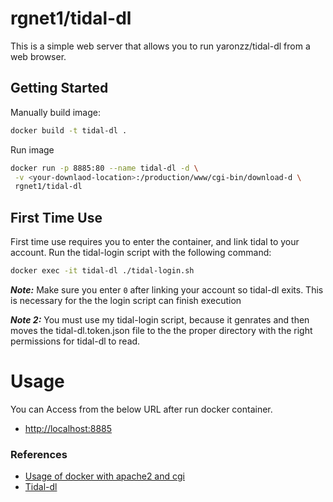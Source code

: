 # rgnet1/tidal-dl

This is a simple web server that allows you to run yaronzz/tidal-dl from a web
browser.

## Getting Started

Manually build image:
```bash
docker build -t tidal-dl .
```
Run image
```bash
docker run -p 8885:80 --name tidal-dl -d \
 -v <your-downlaod-location>:/production/www/cgi-bin/download-d \
 rgnet1/tidal-dl
```

## First Time Use
First time use requires you to enter the container, and link tidal to your account. Run the tidal-login script with the following command:
```bash
docker exec -it tidal-dl ./tidal-login.sh
```

**_Note:_** Make sure you enter ```0``` after linking your account so tidal-dl exits. This is necessary for the
the login script can finish execution

**_Note 2:_** You must use my tidal-login script, because it genrates and then moves the tidal-dl.token.json file to the the proper directory with the
right permissions for tidal-dl to read.


# Usage
You can Access from the below URL after run docker container.  

* [http://localhost:8885](http://localhost:8885)


### References
* [Usage of docker with apache2 and cgi](https://github.com/pyohei/docker-cgi-python)
* [Tidal-dl](https://github.com/yaronzz/Tidal-Media-Downloader)
